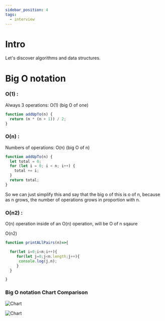 ```yaml
---
sidebar_position: 4
tags:
  - interview
---
```


# Intro

Let's discover algorithms and data structures.

# Big O notation

### O(1) :

Always 3 operations: O(1) (big O of one)

```javascript
function addUpTo(n) {
  return (n * (n + 1)) / 2;
}
```

### O(n) :

Numbers of operations: O(n) (big O of n)

```javascript
function addUpTo(n) {
  let total = 0;
  for (let i = 0; i < n; i++) {
    total += i;
  }
  return total;
}
```

So we can just simplify this and say that the big o of this is o of n, because as n grows, the number of operations grows in proportion with n.

### O(n2) :

O(n) operation inside of an O(n) operation, will be O of n sqaure

O(n2)

```javascript
function printALlPairs(n)=>{

  for(let i=0;i<n;i++){
     for(let j=0;j<n.length;j++){
      console.log(j,n);
     }
  }

}

```

### Big O notation Chart Comparison

![Chart](https://miro.medium.com/max/1400/1*yiyfZodqXNwMouC0-B0Wlg.png)

![Chart](https://miro.medium.com/v2/resize:fit:1400/format:webp/1*ETKTwMyKv0nWTy71SEkUAQ.png)
